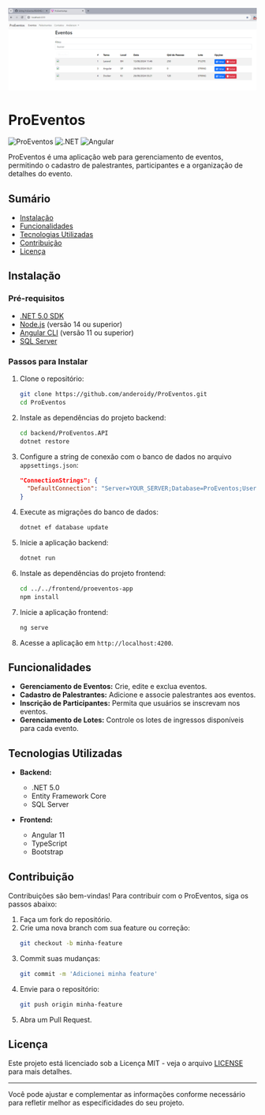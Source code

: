 ![Tela do Sistemas](images/proEventos.png)


# ProEventos

![ProEventos](https://img.shields.io/badge/version-1.0.0-blue.svg)
![.NET](https://img.shields.io/badge/.NET-5.0-blue)
![Angular](https://img.shields.io/badge/Angular-11-red)

ProEventos é uma aplicação web para gerenciamento de eventos, permitindo o cadastro de palestrantes, participantes e a organização de detalhes do evento.

## Sumário

- [Instalação](#instalação)
- [Funcionalidades](#funcionalidades)
- [Tecnologias Utilizadas](#tecnologias-utilizadas)
- [Contribuição](#contribuição)
- [Licença](#licença)

## Instalação

### Pré-requisitos

- [.NET 5.0 SDK](https://dotnet.microsoft.com/download/dotnet/5.0)
- [Node.js](https://nodejs.org/) (versão 14 ou superior)
- [Angular CLI](https://angular.io/cli) (versão 11 ou superior)
- [SQL Server](https://www.microsoft.com/en-us/sql-server/sql-server-downloads)

### Passos para Instalar

1. Clone o repositório:
   ```bash
   git clone https://github.com/anderoidy/ProEventos.git
   cd ProEventos
   ```

2. Instale as dependências do projeto backend:
   ```bash
   cd backend/ProEventos.API
   dotnet restore
   ```

3. Configure a string de conexão com o banco de dados no arquivo `appsettings.json`:
   ```json
   "ConnectionStrings": {
     "DefaultConnection": "Server=YOUR_SERVER;Database=ProEventos;User Id=YOUR_USER;Password=YOUR_PASSWORD;"
   }
   ```

4. Execute as migrações do banco de dados:
   ```bash
   dotnet ef database update
   ```

5. Inicie a aplicação backend:
   ```bash
   dotnet run
   ```

6. Instale as dependências do projeto frontend:
   ```bash
   cd ../../frontend/proeventos-app
   npm install
   ```

7. Inicie a aplicação frontend:
   ```bash
   ng serve
   ```

8. Acesse a aplicação em `http://localhost:4200`.

## Funcionalidades

- **Gerenciamento de Eventos:** Crie, edite e exclua eventos.
- **Cadastro de Palestrantes:** Adicione e associe palestrantes aos eventos.
- **Inscrição de Participantes:** Permita que usuários se inscrevam nos eventos.
- **Gerenciamento de Lotes:** Controle os lotes de ingressos disponíveis para cada evento.

## Tecnologias Utilizadas

- **Backend:**
  - .NET 5.0
  - Entity Framework Core
  - SQL Server

- **Frontend:**
  - Angular 11
  - TypeScript
  - Bootstrap

## Contribuição

Contribuições são bem-vindas! Para contribuir com o ProEventos, siga os passos abaixo:

1. Faça um fork do repositório.
2. Crie uma nova branch com sua feature ou correção:
   ```bash
   git checkout -b minha-feature
   ```
3. Commit suas mudanças:
   ```bash
   git commit -m 'Adicionei minha feature'
   ```
4. Envie para o repositório:
   ```bash
   git push origin minha-feature
   ```
5. Abra um Pull Request.

## Licença

Este projeto está licenciado sob a Licença MIT - veja o arquivo [LICENSE](LICENSE) para mais detalhes.

---

Você pode ajustar e complementar as informações conforme necessário para refletir melhor as especificidades do seu projeto.

